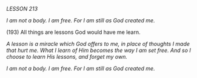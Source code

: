 *LESSON 213*

*I am not a body. I am free.*
*For I am still as God created me.*

(193) All things are lessons God would have me learn.

_A lesson is a miracle which God offers to me, in place of thoughts I made that hurt me. What I learn of Him becomes the way I am set free. And so I choose to learn His lessons, and forget my own._

*I am not a body. I am free.*
*For I am still as God created me.*